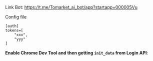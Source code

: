 Link Bot: https://t.me/Tomarket_ai_bot/app?startapp=000005Vu

Config file
```
[auth]
tokens=[
    "xxx",
    "yyy"
]
```

**Enable Chrome Dev Tool and then getting `init_data` from Login API**:
